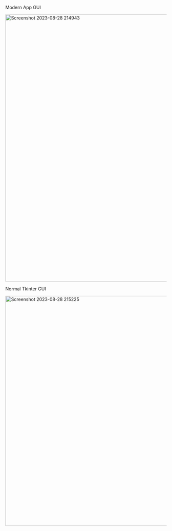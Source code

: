 Modern App GUI

<img width="836" alt="Screenshot 2023-08-28 214943" src="https://github.com/Bibhusan7/dataentryapp/assets/67640904/715b8b62-ade0-4ef8-ae48-591e6400a63f">


Normal Tkinter GUI

<img width="720" alt="Screenshot 2023-08-28 215225" src="https://github.com/Bibhusan7/dataentryapp/assets/67640904/c0181372-4fa1-4ce0-bb79-ba3906ea55cc">
